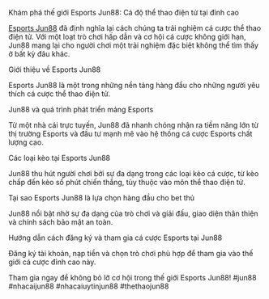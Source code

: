 Khám phá thế giới Esports Jun88: Cá độ thể thao điện tử tại đỉnh cao

[Esports Jun88](https://) đã định nghĩa lại cách chúng ta trải nghiệm cá cược thể thao điện tử. Với một loạt trò chơi hấp dẫn và cơ hội cá cược không giới hạn, Jun88 mang lại cho người chơi một trải nghiệm đặc biệt không thể tìm thấy ở bất kỳ đâu khác.

Giới thiệu về Esports Jun88

Esports Jun88 là một trong những nền tảng hàng đầu cho những người yêu thích cá cược thể thao điện tử.

Jun88 và quá trình phát triển mảng Esports

Từ một nhà cái trực tuyến, Jun88 đã nhanh chóng nhận ra tiềm năng lớn từ thị trường Esports và đầu tư mạnh mẽ vào hệ thống cá cược Esports chất lượng cao.

Các loại kèo tại Esports Jun88

Jun88 thu hút người chơi bởi sự đa dạng trong các loại kèo cá cược, từ kèo chấp đến kèo số phút chiến thắng, tùy thuộc vào môn thể thao điện tử.

Tại sao Esports Jun88 là lựa chọn hàng đầu cho bet thủ

Jun88 nổi bật nhờ sự đa dạng của trò chơi và giải đấu, giao diện thân thiện và chính sách bảo mật an toàn.

Hướng dẫn cách đăng ký và tham gia cá cược Esports tại Jun88

Đăng ký tài khoản, nạp tiền và chọn trò chơi phù hợp để tham gia vào thế giới cá cược đỉnh cao này.

Tham gia ngay để không bỏ lỡ cơ hội trong thế giới Esports Jun88!
#jun88 #nhacaijun88 #nhacaiuytinjun88 #thethaojun88 







